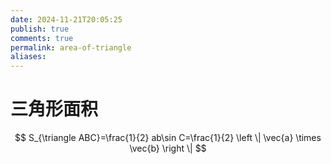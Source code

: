 ```yaml
---
date: 2024-11-21T20:05:25
publish: true
comments: true
permalink: area-of-triangle
aliases:
---
```


# 三角形面积

$$
S_{\triangle ABC}=\frac{1}{2} ab\sin C=\frac{1}{2} \left \| \vec{a} \times \vec{b} \right \|
$$
